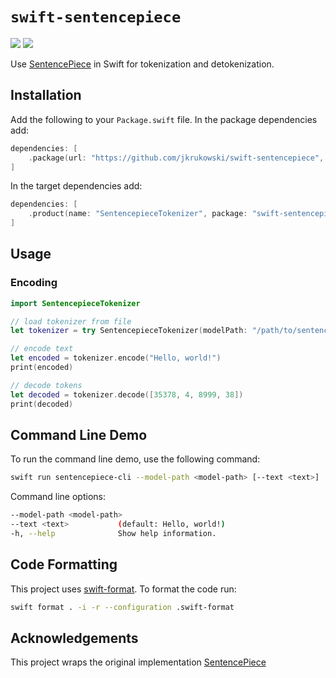 # `swift-sentencepiece`

[![](https://img.shields.io/endpoint?url=https%3A%2F%2Fswiftpackageindex.com%2Fapi%2Fpackages%2Fjkrukowski%2Fswift-sentencepiece%2Fbadge%3Ftype%3Dswift-versions)](https://swiftpackageindex.com/jkrukowski/swift-sentencepiece)
[![](https://img.shields.io/endpoint?url=https%3A%2F%2Fswiftpackageindex.com%2Fapi%2Fpackages%2Fjkrukowski%2Fswift-sentencepiece%2Fbadge%3Ftype%3Dplatforms)](https://swiftpackageindex.com/jkrukowski/swift-sentencepiece)

Use [SentencePiece](https://github.com/google/sentencepiece) in Swift for tokenization and detokenization.

## Installation

Add the following to your `Package.swift` file. In the package dependencies add:

```swift
dependencies: [
    .package(url: "https://github.com/jkrukowski/swift-sentencepiece", from: "0.0.3")
]
```

In the target dependencies add:

```swift
dependencies: [
    .product(name: "SentencepieceTokenizer", package: "swift-sentencepiece")
]
```

## Usage

### Encoding

```swift
import SentencepieceTokenizer

// load tokenizer from file
let tokenizer = try SentencepieceTokenizer(modelPath: "/path/to/sentencepiece.model")

// encode text
let encoded = tokenizer.encode("Hello, world!")
print(encoded)

// decode tokens
let decoded = tokenizer.decode([35378, 4, 8999, 38])
print(decoded)
```

## Command Line Demo

To run the command line demo, use the following command:

```bash
swift run sentencepiece-cli --model-path <model-path> [--text <text>]
```

Command line options:

```bash
--model-path <model-path>
--text <text>           (default: Hello, world!)
-h, --help              Show help information.
```

## Code Formatting

This project uses [swift-format](https://github.com/swiftlang/swift-format). To format the code run:

```bash
swift format . -i -r --configuration .swift-format
```

## Acknowledgements

This project wraps the original implementation [SentencePiece](https://github.com/google/sentencepiece)
